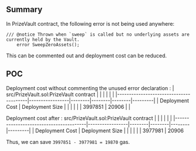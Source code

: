 ## Summary
In PrizeVault contract, the following error is not being used anywhere: 
```solidity
/// @notice Thrown when `sweep` is called but no underlying assets are currently held by the Vault.
    error SweepZeroAssets(); 
```
This can be commented out and deployment cost can be reduced. 

## POC

Deployment cost without commenting the unused error declaration : 
| src/PrizeVault.sol:PrizeVault contract |                 |        |        |        |         |
|----------------------------------------|-----------------|--------|--------|--------|---------|
| Deployment Cost                        | Deployment Size |        |        |        |         |
| 3997851                                | 20906           |        |

Deployment cost after : 
src/PrizeVault.sol:PrizeVault contract |                 |        |        |        |         |
|----------------------------------------|-----------------|--------|--------|--------|---------|
| Deployment Cost                        | Deployment Size |        |        |        |         |
| 3977981                                | 20906       

Thus, we can save ` 3997851 - 3977981 = 19870 ` gas.
